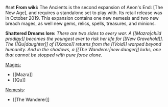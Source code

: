 #set 
__From wiki:__
The Ancients is the second expansion of Aeon's End: [The New Age], and requires a standalone set to play with. Its retail release was in October 2019. This expansion contains one new nemesis and two new breach mages, as well new gems, relics, spells, treasures, and minions.

__Shattered Dreams lore:__
_There are two sides to every war. A [[Mazra|child prodigy]] becomes the youngest ever to risk her life for [[New Gravehold]]. The [[Qu|daughter]] of [[Xaxos]] returns from the [[Void]] warped beyond humanity. And in the shadows, a [[The Wanderer|new danger]] lurks, one that cannot be stopped with pure force alone._

<u>Mages:</u>
+ [[Mazra]]
+ [[Qu]]

<u>Nemesis</u>:
+ [[The Wanderer]]


